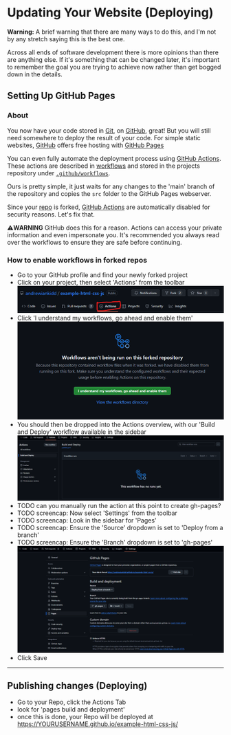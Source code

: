 # Updating Your Website (Deploying)

**Warning:**
A brief warning that there are many ways to do this, and I'm not by any stretch saying this is the best one.

Across all ends of software development there is more opinions than there are anything else. If it's something that can be changed later, it's important to remember the goal you are trying to achieve now rather than get bogged down in the details.

## Setting Up GitHub Pages
### About
You now have your code stored in [Git](./glossary.md#git), on [GitHub](./glossary.md#github), great! But you will still need somewhere to deploy the result of your code. For simple static websites, [GitHub](./glossary.md#github) offers free hosting with [GitHub Pages](./glossary.md#github-pages)

You can even fully automate the deployment process using [GitHub Actions](./glossary.md#github-actions). These actions are described in [workflows](./glossary.md#workflows) and stored in the projects repository under [`.github/workflows`](https://github.com/andrewiankidd/example-html-css-js/tree/feature/flutter-stuff/.github/workflows).

Ours is pretty simple, it just waits for any changes to the 'main' branch of the repository and copies the `src` folder to the GitHub Pages webserver.

Since your [repo](./glossary.md#repository--repo) is forked, [GitHub Actions](./glossary.md#github-actions) are automatically disabled for security reasons. Let's fix that.

**⚠️WARNING**
GitHub does this for a reason.
Actions can access your private information and even impersonate you. It's recommended you always read over the workflows to ensure they are safe before continuing.

### How to enable workflows in forked repos
 - Go to your GitHub profile and find your newly forked project
 - Click on your project, then select 'Actions' from the toolbar
   ![Screencap of Fork button on GitHub](/assets/img/github/actions.png)
 - Click 'I understand my workflows, go ahead and enable them'
  ![Screencap of Fork enable workflows button on GitHub](/assets/img/github/enable-forked-actions.png)
 - You should then be dropped into the Actions overview, with our 'Build and Deploy' workflow available in the sidebar
  ![Screencap of Fork options on GitHub](/assets/img/github/actions-no-runs.png)
 - TODO can you manually run the action at this point to create gh-pages?
 - TODO screencap: Now select 'Settings' from the toolbar
 - TODO screencap: Look in the sidebar for 'Pages'
 - TODO screencap: Ensure the 'Source' dropdown is set to 'Deploy from a branch'
 - TODO screencap: Ensure the 'Branch' dropdown is set to 'gh-pages'
 ![Screencap of Fork options on GitHub](/assets/img/github/settings-pages.png)
 - Click Save

---
## Publishing changes (Deploying)
 - Go to your Repo, click the Actions Tab
 - look for 'pages build and deployment'
 - once this is done, your Repo will be deployed at https://YOURUSERNAME.github.io/example-html-css-js/